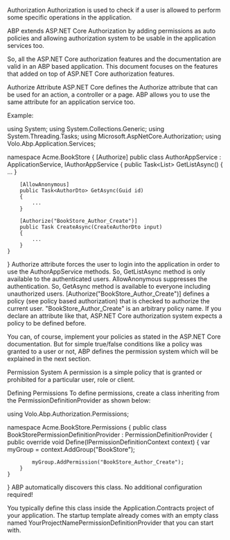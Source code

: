 Authorization
Authorization is used to check if a user is allowed to perform some specific operations in the application.

ABP extends ASP.NET Core Authorization by adding permissions as auto policies and allowing authorization system to be usable in the application services too.

So, all the ASP.NET Core authorization features and the documentation are valid in an ABP based application. This document focuses on the features that added on top of ASP.NET Core authorization features.

Authorize Attribute
ASP.NET Core defines the Authorize attribute that can be used for an action, a controller or a page. ABP allows you to use the same attribute for an application service too.

Example:

using System;
using System.Collections.Generic;
using System.Threading.Tasks;
using Microsoft.AspNetCore.Authorization;
using Volo.Abp.Application.Services;

namespace Acme.BookStore
{
    [Authorize]
    public class AuthorAppService : ApplicationService, IAuthorAppService
    {
        public Task<List<AuthorDto>> GetListAsync()
        {
            ...
        }

        [AllowAnonymous]
        public Task<AuthorDto> GetAsync(Guid id)
        {
            ...
        }

        [Authorize("BookStore_Author_Create")]
        public Task CreateAsync(CreateAuthorDto input)
        {
            ...
        }
    }
}
Authorize attribute forces the user to login into the application in order to use the AuthorAppService methods. So, GetListAsync method is only available to the authenticated users.
AllowAnonymous suppresses the authentication. So, GetAsync method is available to everyone including unauthorized users.
[Authorize("BookStore_Author_Create")] defines a policy (see policy based authorization) that is checked to authorize the current user.
"BookStore_Author_Create" is an arbitrary policy name. If you declare an attribute like that, ASP.NET Core authorization system expects a policy to be defined before.

You can, of course, implement your policies as stated in the ASP.NET Core documentation. But for simple true/false conditions like a policy was granted to a user or not, ABP defines the permission system which will be explained in the next section.

Permission System
A permission is a simple policy that is granted or prohibited for a particular user, role or client.

Defining Permissions
To define permissions, create a class inheriting from the PermissionDefinitionProvider as shown below:

using Volo.Abp.Authorization.Permissions;

namespace Acme.BookStore.Permissions
{
    public class BookStorePermissionDefinitionProvider : PermissionDefinitionProvider
    {
        public override void Define(IPermissionDefinitionContext context)
        {
            var myGroup = context.AddGroup("BookStore");

            myGroup.AddPermission("BookStore_Author_Create");
        }
    }
}
ABP automatically discovers this class. No additional configuration required!

You typically define this class inside the Application.Contracts project of your application. The startup template already comes with an empty class named YourProjectNamePermissionDefinitionProvider that you can start with.
